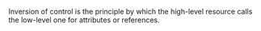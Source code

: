 Inversion of control is the principle by which the high-level resource calls the low-level one for attributes or references.